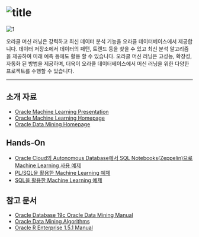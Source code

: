 ![title](https://github.com/oracle19c-cookbook/In-DB-Analytics/blob/master/Machine%20Learning/title.JPG)
===
![1](https://github.com/oracle19c-cookbook/In-DB-Analytics/blob/master/Machine%20Learning/oml_1.JPG)


오라클 머신 러닝은 강력하고 최신 데이터 분석 기능을 오라클 데이터베이스에서 제공합니다. 데이터 저장소에서 데이터의 패턴, 트렌드 등을 찾을 수 있고 최신 분석 알고리즘을 제공하여 미래 예측 등에도 활용 할 수 있습니다.
오라클 머신 러닝은 고성능, 확장성, 자동화 된 방법을 제공하며, 더욱이 오라클 데이터베이스에서 머신 러닝을 위한 다양한 프로젝트를 수행할 수 있습니다.

***

소개 자료
---
  * [Oracle Machine Learning Presentation](https://www.oracle.com/technetwork/database/options/advanced-analytics/oaa122new-3744136.pdf)
  * [Oracle Machine Learning Homepage](https://www.oracle.com/database/technologies/datawarehouse-bigdata/machine-learning.html)
  * [Oracle Data Mining Homepage](https://www.oracle.com/database/technologies/advanced-analytics/odm.html)
  
Hands-On
---
 * [Oracle Cloud의 Autonomous Database에서 SQL Notebooks(Zeppelin)으로 Machine Learning 사용 예제](https://github.com/oracle/oracle-db-examples/tree/master/machine-learning)
 * [PL/SQL을 활용한 Machine Learning 예제](https://github.com/oracle/oracle-db-examples/tree/master/plsql)
 * [SQL을 활용한 Machine Learning 예제](https://github.com/oracle/oracle-db-examples/tree/master/sql)
 
참고 문서
---
 * [Oracle Database 19c Oracle Data Mining Manual](https://docs.oracle.com/en/database/oracle/oracle-database/19/dmcon/index.html)
 * [Oracle Data Mining Algorithms](https://www.oracle.com/database/technologies/advanced-analytics/odm-techniques-algorithms.html)
 * [Oracle R Enterprise 1.5.1 Manual](https://docs.oracle.com/en/database/oracle/r-enterprise/1.5.1/index.html)
